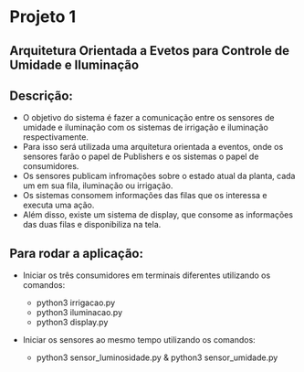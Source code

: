# Projeto 1

## Arquitetura Orientada a Evetos para Controle de Umidade e Iluminação

## Descrição:

- O objetivo do sistema é fazer a comunicação entre os sensores de umidade e iluminação com os sistemas de irrigação e iluminação respectivamente. 
- Para isso será utilizada uma arquitetura orientada a eventos, onde os sensores farão o papel de Publishers e os sistemas o papel de consumidores.
- Os sensores publicam infromações sobre o estado atual da planta, cada um em sua fila, iluminação ou irrigação.
- Os sistemas consomem informações das filas que os interessa e executa uma ação.
- Além disso, existe um sistema de display, que consome as informações das duas filas e disponibiliza na tela. 

## Para rodar a aplicação:

- Iniciar os três consumidores em terminais diferentes utilizando os comandos:
    - python3 irrigacao.py
    - python3 iluminacao.py
    - python3 display.py

- Iniciar os sensores ao mesmo tempo utilizando os comandos:
    - python3 sensor_luminosidade.py & python3 sensor_umidade.py